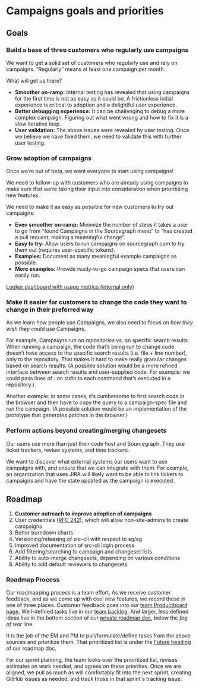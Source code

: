 # Campaigns goals and priorities

## Goals

### Build a base of three customers who regularly use campaigns

We want to get a solid set of customers who regularly use and rely on campaigns. “Regularly” means at least one campaign per month.

What will get us there?

- **Smoother on-ramp:** Internal testing has revealed that using campaigns for the first time is not as easy as it could be. A frictionless initial experience is critical to adoption and a delightful user experience.
- **Better debugging experience:** It can be challenging to debug a more complex campaign. Figuring out what went wrong and how to fix it is a slow iterative loop.
- **User validation:** The above issues were revealed by user testing. Once we believe we have fixed them, we need to validate this with further user testing.

### Grow adoption of campaigns

Once we’re out of beta, we want everyone to start using campaigns!

We need to follow-up with customers who are already using campaigns to make sure that we’re taking their input into consideration when prioritizing new features.

We need to make it as easy as possible for new customers to try out campaigns:

- **Even smoother on-ramp:** Minimize the number of steps it takes a user to go from “found Campaigns in the Sourcegraph menu” to “has created a pull request, making a meaningful change”.
- **Easy to try:** Allow users to run campaigns on sourcegraph.com to try them out (requires user-specific tokens).
- **Examples:** Document as many meaningful example campaigns as possible.
- **More examples:** Provide ready-to-go campaign specs that users can easily run.

[Looker dashboard with usage metrics (internal only)](https://sourcegraph.looker.com/dashboards/136)

### Make it easier for customers to change the code they want to change in their preferred way

As we learn how people use Campaigns, we also need to focus on _how they wish they could use_ Campaigns.

For example, Campaigns run on _repositories_ vs. on specific search results. When running a campaign, the code that’s being run to change code doesn’t have access to the specific search results (i.e. file + line number), only to the repository. That makes it hard to make really granular changes based on search results. (A possible solution would be a more refined interface between search results and user-supplied code. For example: we could pass lines of _<filename>:<lineno>_ on stdin to each command that’s executed in a repository.)

Another example: in some cases, it’s cumbersome to first search code in the browser and then have to copy the query to a campaign-spec file and run the campaign. (A possible solution would be an implementation of the prototype that generates patches in the browser.)

### Perform actions beyond creating/merging changesets

Our users use more than just their code host and Sourcegraph. They use ticket trackers, review systems, and time trackers.

We want to discover what external systems our users want to use campaigns with, and ensure that we can integrate with them. For example, an organization that uses JIRA will likely want to be able to link tickets to campaigns and have the state updated as the campaign is executed.

## Roadmap

1. **Customer outreach to improve adoption of campaigns**
1. User credentials ([RFC 242](https://docs.google.com/document/d/1SqoWWm1xs82QibrWwYsXmpmgweN6EpcKt1qXrRBjjlU/edit)), which will allow non-site-admins to create campaigns
1. Better burndown charts
1. Versioning/releasing of src-cli with respect to sg/sg
1. Improved documentation of src-cli login process
1. Add filtering/searching to campaign and changeset lists
1. Ability to auto-merge changesets, depending on various conditions
1. Ability to add default reviewers to changesets

### Roadmap Process

Our roadmapping process is a team effort. As we receive customer feedback, and as we come up with cool new features, we record these in one of three places. Customer feedback goes into our [team Productboard page](https://sourcegraph.productboard.com/feature-board/2104383-campaigns). Well-defined tasks live in our [team backlog](https://github.com/sourcegraph/sourcegraph/issues?q=is%3Aopen+is%3Aissue+label%3Ateam%2Fcampaigns+milestone%3ABacklog). And larger, less defined ideas live in the bottom section of our [private roadmap doc](https://docs.google.com/document/d/1zRTfK6mENKicfLwDaWgLk1dBvQVKDg-J7pwjGg8tpps/edit#), below the _fog of war_ line.

It is the job of the EM and PM to pull/formulate/define tasks from the above sources and prioritize them. That prioritized list is under the [Future heading](https://docs.google.com/document/d/1zRTfK6mENKicfLwDaWgLk1dBvQVKDg-J7pwjGg8tpps/edit#heading=h.jk3gp8lyopke) of our roadmap doc.

For our sprint planning, the team looks over the prioritized list, revises estimates on work needed, and agrees on these priorities. Once we are aligned, we pull as much as will comfortably fit into the next sprint, creating GitHub issues as needed, and track those in that sprint's tracking issue.
